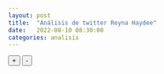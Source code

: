 ```yaml
---
layout: post
title:  "Análisis de twitter Reyna Haydee"
date:   2022-08-10 08:30:00
categories: analisis
---
```


  <script src="https://d3js.org/d3-dsv.v1.min.js"></script>
  <script src="https://d3js.org/d3-fetch.v1.min.js"></script>
  <link rel="stylesheet" href="https://unpkg.com/simplebar@latest/dist/simplebar.css" />
  <link rel="stylesheet" href="../../../css/grafo.css" />
  <script src="https://unpkg.com/simplebar@latest/dist/simplebar.min.js"></script>
  <script src="https://virtual-alchemist.com/wp-content/uploads/2020/01/sigma.min_.js"></script>
  <script src="https://virtual-alchemist.com/wp-content/uploads/2020/01/sigma.parsers.gexf_.min_.js"></script>
  <script src="https://virtual-alchemist.com/wp-content/uploads/2020/01/sigma.renderers.parallelEdges.min_.js"></script>

  <section class="node-container">
    <div id="graph-container" class="nodes" style="width:100%;">
      <div id="selected-nodes"></div>
      <div class="node-controls">
      <datalist id="nodes-datalist"></datalist>
        <button type="button" id="zoom-in-button" class="zoom-button zoom-in">+</button>
        <button type="button" id="zoom-out-button" class="zoom-button zoom-out">-</button>
      </div>
    </div>
  </section>
<br>

<script>
  // Initialise sigma with settings
  var s = new sigma({
      renderers: [
        {
          type: 'canvas',
          container: document.getElementById('graph-container'),
          freeStyle: true
        }
      ],
      settings: {
        minNodeSize: .1,
        maxNodeSize: 10,
        minEdgeSize: 0.04,
        maxEdgeSize: 0.2,
        defaultEdgeType: "curve", // only works on canvas renderer
        minArrowSize: 3,
        //labelColor: "node",
        labelHoverBGColor: "default",
        defaultHoverLabelBGColor: "#171c1c",
        defaultLabelHoverColor: "#ddd",
        font: "Poppins",
        drawLabels: true,
        mouseWheelEnabled: true,
        doubleClickEnabled: true,
        touchEnabled: true,
        labelThreshold: 5,
        labelSize: "proportional",
        labelSizeRatio: 1,
        minArrowSize: 10
      },
  });

// Load data to the graph
    sigma.parsers.gexf('../../../assets/posts/reyna-haydee/reyna.gexf', s,
      function (s) {
        s.refresh();

        var zoomInButton = document.getElementById('zoom-in-button');
        zoomInButton.addEventListener("click", zoomIn);
        var zoomOutButton = document.getElementById('zoom-out-button');
        zoomOutButton.addEventListener("click", zoomOut);
      });

    function zoomIn() {
      var c = s.camera;
      c.goTo({
        ratio: c.ratio / c.settings('zoomingRatio')
      });
    }

    function zoomOut() {
      var c = s.camera;
      c.goTo({
        ratio: c.ratio * c.settings('zoomingRatio')
      });
    }
</script>